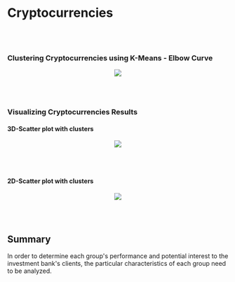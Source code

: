 # Cryptocurrencies

<br><br>

### Clustering Cryptocurrencies using K-Means - Elbow Curve
<p align="center">
    <img src="[(https://github.com/joZecodes/Cryptocurrencies/blob/main/Pictures/Elbow%20curve.png)](https://github.com/joZecodes/Cryptocurrencies/blob/main/Elbow%20Curve.png)"> 
</p>
<br><br>

### Visualizing Cryptocurrencies Results
#### 3D-Scatter plot with clusters
<p align="center">
    <img src="(https://github.com/joZecodes/Cryptocurrencies/blob/main/Pictures/3d%20plot%20with%20clusters.png)"> 
</p>

<br><br>

#### 2D-Scatter plot with clusters
<p align="center">
    <img src="(https://github.com/joZecodes/Cryptocurrencies/blob/main/Pictures/2d%20cluster.png)"> 
</p>

<br><br>

## Summary
In order to determine each group's performance and potential interest to the investment bank's clients, the particular characteristics of each group need to be analyzed.
